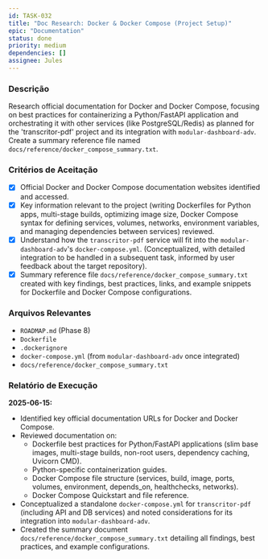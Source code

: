 ```yaml
---
id: TASK-032
title: "Doc Research: Docker & Docker Compose (Project Setup)"
epic: "Documentation"
status: done
priority: medium
dependencies: []
assignee: Jules
---
```


### Descrição

Research official documentation for Docker and Docker Compose, focusing on best practices for containerizing a Python/FastAPI application and orchestrating it with other services (like PostgreSQL/Redis) as planned for the 'transcritor-pdf' project and its integration with `modular-dashboard-adv`. Create a summary reference file named `docs/reference/docker_compose_summary.txt`.

### Critérios de Aceitação

- [x] Official Docker and Docker Compose documentation websites identified and accessed.
- [x] Key information relevant to the project (writing Dockerfiles for Python apps, multi-stage builds, optimizing image size, Docker Compose syntax for defining services, volumes, networks, environment variables, and managing dependencies between services) reviewed.
- [x] Understand how the `transcritor-pdf` service will fit into the `modular-dashboard-adv`'s `docker-compose.yml`. (Conceptualized, with detailed integration to be handled in a subsequent task, informed by user feedback about the target repository).
- [x] Summary reference file `docs/reference/docker_compose_summary.txt` created with key findings, best practices, links, and example snippets for Dockerfile and Docker Compose configurations.

### Arquivos Relevantes

* `ROADMAP.md` (Phase 8)
* `Dockerfile`
* `.dockerignore`
* `docker-compose.yml` (from `modular-dashboard-adv` once integrated)
* `docs/reference/docker_compose_summary.txt`

### Relatório de Execução

**2025-06-15:**
- Identified key official documentation URLs for Docker and Docker Compose.
- Reviewed documentation on:
    - Dockerfile best practices for Python/FastAPI applications (slim base images, multi-stage builds, non-root users, dependency caching, Uvicorn CMD).
    - Python-specific containerization guides.
    - Docker Compose file structure (services, build, image, ports, volumes, environment, depends_on, healthchecks, networks).
    - Docker Compose Quickstart and file reference.
- Conceptualized a standalone `docker-compose.yml` for `transcritor-pdf` (including API and DB services) and noted considerations for its integration into `modular-dashboard-adv`.
- Created the summary document `docs/reference/docker_compose_summary.txt` detailing all findings, best practices, and example configurations.
